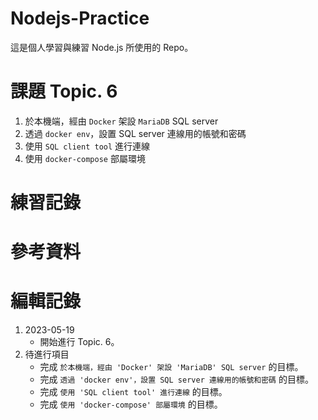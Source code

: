 # Nodejs-Practice
這是個人學習與練習 Node.js 所使用的 Repo。

# 課題 Topic. 6
1. 於本機端，經由 `Docker` 架設 `MariaDB` SQL server
2. 透過 `docker env`，設置 SQL server 連線用的帳號和密碼
3. 使用 `SQL client tool` 進行連線
4. 使用 `docker-compose` 部屬環境

# 練習記錄

# 參考資料


# 編輯記錄
1. 2023-05-19
    - 開始進行 Topic. 6。
2. 待進行項目
   - 完成 `於本機端，經由 'Docker' 架設 'MariaDB' SQL server` 的目標。
   - 完成 `透過 'docker env'，設置 SQL server 連線用的帳號和密碼` 的目標。
   - 完成 `使用 'SQL client tool' 進行連線` 的目標。
   - 完成 `使用 'docker-compose' 部屬環境` 的目標。
